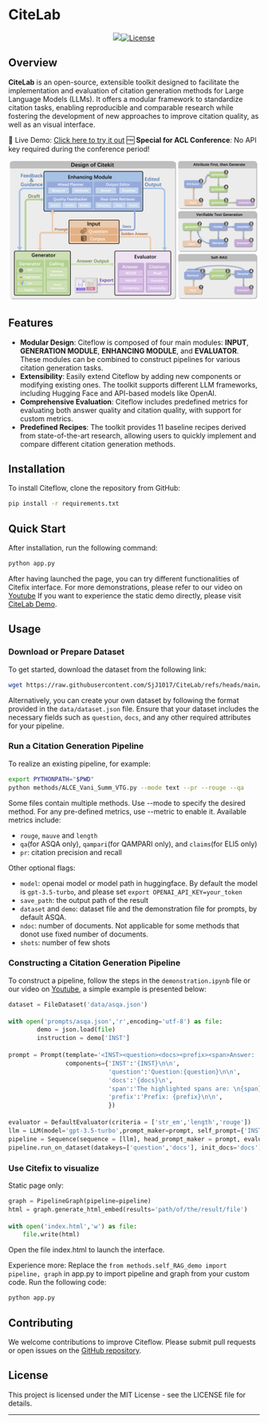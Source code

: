 # CiteLab

<div align="center">
<a href="///" target="_blank"><img src=//></a><a href="https://github.com/SjJ1017/Citeflow/blob/main/LICENSE"><img alt="License" src="https://img.shields.io/badge/LICENSE-MIT-green"></a>
</div>

## Overview

**CiteLab** is an open-source, extensible toolkit designed to facilitate the implementation and evaluation of citation generation methods for Large Language Models (LLMs). It offers a modular framework to standardize citation tasks, enabling reproducible and comparable research while fostering the development of new approaches to improve citation quality, as well as an visual interface.

🚀 Live Demo: [Click here to try it out](https://huggingface.co/spaces/SHEN1017/Citelab)
🆓 **Special for ACL Conference**: No API key required during the conference period!

![Citeflow Design](asset/design.png)


## Features

+ **Modular Design**: Citeflow is composed of four main modules: **INPUT**, **GENERATION MODULE**, **ENHANCING MODULE**, and **EVALUATOR**. These modules can be combined to construct pipelines for various citation generation tasks.
+ **Extensibility**: Easily extend Citeflow by adding new components or modifying existing ones. The toolkit supports different LLM frameworks, including Hugging Face and API-based models like OpenAI.
+ **Comprehensive Evaluation**: Citeflow includes predefined metrics for evaluating both answer quality and citation quality, with support for custom metrics.
+ **Predefined Recipes**: The toolkit provides 11 baseline recipes derived from state-of-the-art research, allowing users to quickly implement and compare different citation generation methods.

## Installation

To install Citeflow, clone the repository from GitHub:

```bash
pip install -r requirements.txt
```


## Quick Start

After installation, run the following command:
```python
python app.py
```
After having launched the page, you can try different functionalities of Citefix interface. For more demonstrations, please refer to our video on [Youtube](https://youtu.be/aWuIG2OY7e8)
If you want to experience the static demo directly, please visit [CiteLab Demo](https://sjj1017.github.io/CiteLab25/).

## Usage

### Download or Prepare Dataset

To get started, download the dataset from the following link:

```bash
wget https://raw.githubusercontent.com/SjJ1017/CiteLab/refs/heads/main/data/asqa_eval_gtr_top100.json -O data/asqa_eval_gtr_top100.json
```

Alternatively, you can create your own dataset by following the format provided in the `data/dataset.json` file. Ensure that your dataset includes the necessary fields such as `question`, `docs`, and any other required attributes for your pipeline.

### Run a Citation Generation Pipeline

To realize an existing pipeline, for example:

```bash
export PYTHONPATH="$PWD"
python methods/ALCE_Vani_Summ_VTG.py --mode text --pr --rouge --qa
```

Some files contain multiple methods. Use --mode to specify the desired method. For any pre-defined metrics, use --metric to enable it. Available metrics include:
- `rouge`, `mauve` and `length`
- `qa`(for ASQA only), `qampari`(for QAMPARI only), and `claims`(for ELI5 only)
- `pr`: citation precision and recall

Other optional flags:
- `model`: openai model or model path in huggingface. By default the model is `gpt-3.5-turbo`, and please set `export OPENAI_API_KEY=your_token`
- `save_path`: the output path of the result
- `dataset` and `demo`: dataset file and the demonstration file for prompts, by default ASQA.
- `ndoc`: number of documents. Not applicable for some methods that donot use fixed number of documents.
- `shots`: number of few shots

### Constructing a Citation Generation Pipeline
To construct a pipeline, follow the steps in the `demonstration.ipynb` file or our video on [Youtube](https://youtu.be/KaNICbbmCn0), a simple example is presented below:

```python
dataset = FileDataset('data/asqa.json')

with open('prompts/asqa.json','r',encoding='utf-8') as file:
        demo = json.load(file)
        instruction = demo['INST']

prompt = Prompt(template='<INST><question><docs><prefix><span>Answer: ',
                components={'INST':'{INST}\n\n', 
                            'question':'Question:{question}\n\n',
                            'docs':'{docs}\n',
                            'span':'The highlighted spans are: \n{span}\n\n',
                            'prefix':'Prefix: {prefix}\n\n',
                            })

evaluator = DefaultEvaluator(criteria = ['str_em','length','rouge'])
llm = LLM(model='gpt-3.5-turbo',prompt_maker=prompt, self_prompt={'INST':instruction})
pipeline = Sequence(sequence = [llm], head_prompt_maker = prompt, evaluator = evaluator, dataset = dataset)
pipeline.run_on_dataset(datakeys=['question','docs'], init_docs='docs')
```

### Use Citefix to visualize

Static page only:
```python
graph = PipelineGraph(pipeline=pipeline)
html = graph.generate_html_embed(results='path/of/the/result/file')

with open('index.html','w') as file:
    file.write(html)
```
Open the file index.html to launch the interface.

Experience more:
Replace the `from methods.self_RAG_demo import pipeline, graph` in app.py to import pipeline and graph from your custom code.
Run the following code: 
```python
python app.py
```

## Contributing

We welcome contributions to improve Citeflow. Please submit pull requests or open issues on the [GitHub repository](https://github.com/SjJ1017/Citeflow).

## License

This project is licensed under the MIT License - see the LICENSE file for details.


------
